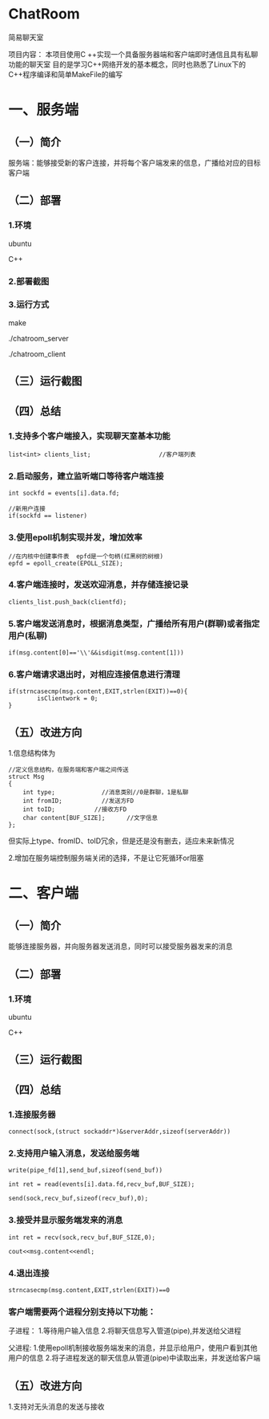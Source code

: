 # ChatRoom

简易聊天室

项目内容： 本项目使用C ++实现一个具备服务器端和客户端即时通信且具有私聊功能的聊天室 目的是学习C++网络开发的基本概念，同时也熟悉了Linux下的C++程序编译和简单MakeFile的编写

# 一、服务端

## （一）简介

服务端：能够接受新的客户连接，并将每个客户端发来的信息，广播给对应的目标客户端 

## （二）部署

### 1.环境

ubuntu

C++

### 2.部署截图


### 3.运行方式

make

./chatroom_server

./chatroom_client


## （三）运行截图


## （四）总结

### 1.支持多个客户端接入，实现聊天室基本功能

```
list<int> clients_list;                   //客户端列表
```

### 2.启动服务，建立监听端口等待客户端连接 

```
int sockfd = events[i].data.fd;
			
//新用户连接
if(sockfd == listener)
```

### 3.使用epoll机制实现并发，增加效率 

```
//在内核中创建事件表  epfd是一个句柄(红黑树的树根)
epfd = epoll_create(EPOLL_SIZE);
```

### 4.客户端连接时，发送欢迎消息，并存储连接记录

```
clients_list.push_back(clientfd);
```

### 5.客户端发送消息时，根据消息类型，广播给所有用户(群聊)或者指定用户(私聊) 

```
if(msg.content[0]=='\\'&&isdigit(msg.content[1]))
```

### 6.客户端请求退出时，对相应连接信息进行清理 

```
if(strncasecmp(msg.content,EXIT,strlen(EXIT))==0){
		isClientwork = 0;
}
```

## （五）改进方向

1.信息结构体为
~~~
//定义信息结构，在服务端和客户端之间传送
struct Msg
{
	int type;             //消息类别//0是群聊，1是私聊
	int fromID;           //发送方FD
	int toID;           //接收方FD
	char content[BUF_SIZE];      //文字信息
};
~~~
但实际上type、fromID、toID冗余，但是还是没有删去，适应未来新情况

2.增加在服务端控制服务端关闭的选择，不是让它死循环or阻塞

# 二、客户端

## （一）简介

能够连接服务器，并向服务器发送消息，同时可以接受服务器发来的消息 

## （二）部署

### 1.环境

ubuntu

C++

## （三）运行截图


## （四）总结

### 1.连接服务器 

```
connect(sock,(struct sockaddr*)&serverAddr,sizeof(serverAddr))
```

### 2.支持用户输入消息，发送给服务端 

```
write(pipe_fd[1],send_buf,sizeof(send_buf))

int ret = read(events[i].data.fd,recv_buf,BUF_SIZE);

send(sock,recv_buf,sizeof(recv_buf),0);
```

### 3.接受并显示服务端发来的消息 

```
int ret = recv(sock,recv_buf,BUF_SIZE,0);

cout<<msg.content<<endl;
```

### 4.退出连接

```
strncasecmp(msg.content,EXIT,strlen(EXIT))==0
```

### 客户端需要两个进程分别支持以下功能：

子进程： 1.等待用户输入信息 2.将聊天信息写入管道(pipe),并发送给父进程 

父进程:  1.使用epoll机制接收服务端发来的消息，并显示给用户，使用户看到其他用户的信息 2.将子进程发送的聊天信息从管道(pipe)中读取出来，并发送给客户端


## （五）改进方向

1.支持对无头消息的发送与接收


